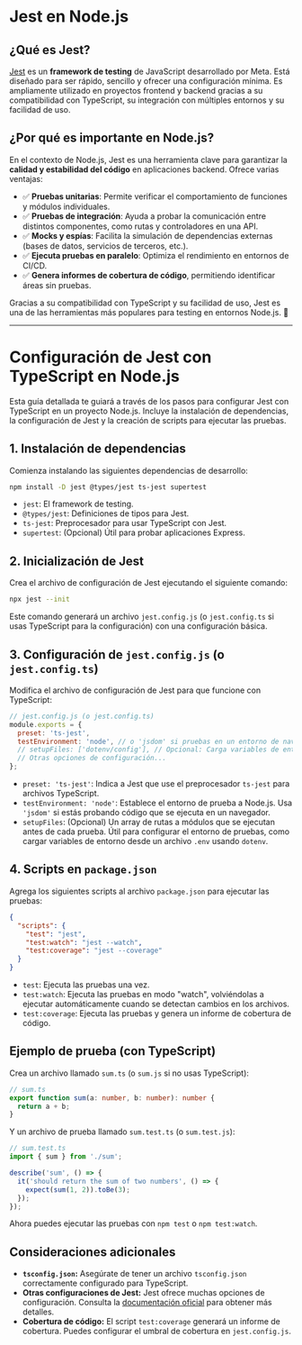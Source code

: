 # Jest en Node.js

## ¿Qué es Jest?

[Jest](https://jestjs.io/) es un **framework de testing** de JavaScript desarrollado por Meta. Está diseñado para ser rápido, sencillo y ofrecer una configuración mínima. Es ampliamente utilizado en proyectos frontend y backend gracias a su compatibilidad con TypeScript, su integración con múltiples entornos y su facilidad de uso.

## ¿Por qué es importante en Node.js?

En el contexto de Node.js, Jest es una herramienta clave para garantizar la **calidad y estabilidad del código** en aplicaciones backend. Ofrece varias ventajas:

- ✅ **Pruebas unitarias**: Permite verificar el comportamiento de funciones y módulos individuales.
- ✅ **Pruebas de integración**: Ayuda a probar la comunicación entre distintos componentes, como rutas y controladores en una API.
- ✅ **Mocks y espías**: Facilita la simulación de dependencias externas (bases de datos, servicios de terceros, etc.).
- ✅ **Ejecuta pruebas en paralelo**: Optimiza el rendimiento en entornos de CI/CD.
- ✅ **Genera informes de cobertura de código**, permitiendo identificar áreas sin pruebas.

Gracias a su compatibilidad con TypeScript y su facilidad de uso, Jest es una de las herramientas más populares para testing en entornos Node.js. 🚀

---

# Configuración de Jest con TypeScript en Node.js

Esta guía detallada te guiará a través de los pasos para configurar Jest con TypeScript en un proyecto Node.js. Incluye la instalación de dependencias, la configuración de Jest y la creación de scripts para ejecutar las pruebas.

## 1. Instalación de dependencias

Comienza instalando las siguientes dependencias de desarrollo:

```bash
npm install -D jest @types/jest ts-jest supertest
```

*   `jest`: El framework de testing.
*   `@types/jest`: Definiciones de tipos para Jest.
*   `ts-jest`: Preprocesador para usar TypeScript con Jest.
*   `supertest`: (Opcional) Útil para probar aplicaciones Express.

## 2. Inicialización de Jest

Crea el archivo de configuración de Jest ejecutando el siguiente comando:

```bash
npx jest --init
```

Este comando generará un archivo `jest.config.js` (o `jest.config.ts` si usas TypeScript para la configuración) con una configuración básica.

## 3. Configuración de `jest.config.js` (o `jest.config.ts`)

Modifica el archivo de configuración de Jest para que funcione con TypeScript:

```javascript
// jest.config.js (o jest.config.ts)
module.exports = {
  preset: 'ts-jest',
  testEnvironment: 'node', // o 'jsdom' si pruebas en un entorno de navegador
  // setupFiles: ['dotenv/config'], // Opcional: Carga variables de entorno desde un archivo .env
  // Otras opciones de configuración...
};
```

*   `preset: 'ts-jest'`: Indica a Jest que use el preprocesador `ts-jest` para archivos TypeScript.
*   `testEnvironment: 'node'`: Establece el entorno de prueba a Node.js. Usa `'jsdom'` si estás probando código que se ejecuta en un navegador.
*   `setupFiles`: (Opcional) Un array de rutas a módulos que se ejecutan antes de cada prueba. Útil para configurar el entorno de pruebas, como cargar variables de entorno desde un archivo `.env` usando `dotenv`.

## 4. Scripts en `package.json`

Agrega los siguientes scripts al archivo `package.json` para ejecutar las pruebas:

```json
{
  "scripts": {
    "test": "jest",
    "test:watch": "jest --watch",
    "test:coverage": "jest --coverage"
  }
}
```

*   `test`: Ejecuta las pruebas una vez.
*   `test:watch`: Ejecuta las pruebas en modo "watch", volviéndolas a ejecutar automáticamente cuando se detectan cambios en los archivos.
*   `test:coverage`: Ejecuta las pruebas y genera un informe de cobertura de código.

## Ejemplo de prueba (con TypeScript)

Crea un archivo llamado `sum.ts` (o `sum.js` si no usas TypeScript):

```typescript
// sum.ts
export function sum(a: number, b: number): number {
  return a + b;
}
```

Y un archivo de prueba llamado `sum.test.ts` (o `sum.test.js`):

```typescript
// sum.test.ts
import { sum } from './sum';

describe('sum', () => {
  it('should return the sum of two numbers', () => {
    expect(sum(1, 2)).toBe(3);
  });
});
```

Ahora puedes ejecutar las pruebas con `npm test` o `npm test:watch`.

## Consideraciones adicionales

*   **`tsconfig.json`:** Asegúrate de tener un archivo `tsconfig.json` correctamente configurado para TypeScript.
*   **Otras configuraciones de Jest:** Jest ofrece muchas opciones de configuración. Consulta la [documentación oficial](https://jestjs.io/docs/configuration) para obtener más detalles.
*   **Cobertura de código:** El script `test:coverage` generará un informe de cobertura. Puedes configurar el umbral de cobertura en `jest.config.js`.

